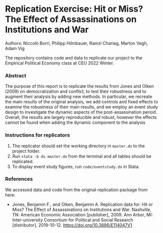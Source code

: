 # Replication Exercise: Hit or Miss? The Effect of Assassinations on Institutions and War

Authors: Niccolò Borri, Philipp Hilmbauer, Ramzi Chariag, Marton Vegh, Adam Vig

The repository contains code and data to replicate our project to the Empirical Political Economy class at CEU 2022 Winter.

### Abstract

The purpose of this report is to replicate the results from Jones and Olken
(2009) on democratization and conflict, to test their robustness and to augment
their analysis by adding new methods. In particular, we recreate the main
results of the original analysis, we add controls and fixed effects to examine
the robustness of their main results, and we employ an event study design to
investigate the dynamic aspects of the post-assassination period. Overall, the
results are largely reproducible and robust, however the effects cannot be found
when adding the dynamic component to the analysis

### Instructions for replicators

1. The replicator should set the working directory in `master.do` to the project folder.
2. Run `stata -b do master.do` from the terminal and all tables should be replicated.
3. To display event study figures, run `code/eventstudy.do` in Stata.

### References

We accessed data and code from the original replication package from here:

- Jones, Benjamin F., and Olken, Benjamin A. Replication data for: Hit or Miss? The Effect of Assassinations on Institutions and War. Nashville, TN: American Economic Association [publisher], 2009. Ann Arbor, MI: Inter-university Consortium for Political and Social Research [distributor], 2019-10-12. https://doi.org/10.3886/E114047V1

